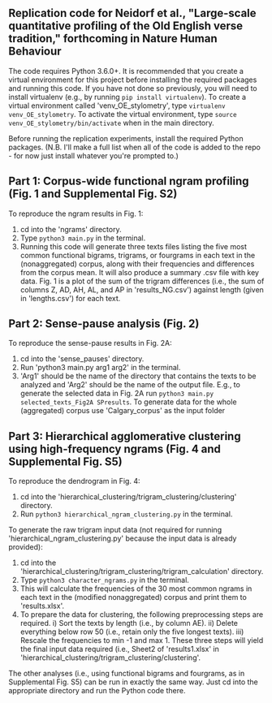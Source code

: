 ## Replication code for Neidorf et al., "Large-scale quantitative profiling of the Old English verse tradition," forthcoming in Nature Human Behaviour

The code requires Python 3.6.0+. It is recommended that you create a virtual environment for this project before installing the required packages and running this code. If you have not done so previously, you will need to install virtualenv (e.g., by running `pip install virtualenv`). To create a virtual environment called 'venv_OE_stylometry', type `virtualenv venv_OE_stylometry`. To activate the virtual environment, type `source venv_OE_stylometry/bin/activate` when in the main directory. 

Before running the replication experiments, install the required Python packages. (N.B. I'll make a full list when all of the code is added to the repo - for now just install whatever you're prompted to.)

## Part 1: Corpus-wide functional ngram profiling (Fig. 1 and Supplemental Fig. S2)

To reproduce the ngram results in Fig. 1:

1) cd into the 'ngrams' directory. 
2) Type `python3 main.py` in the terminal. 
3) Running this code will generate three texts files listing the five most common functional bigrams, trigrams, or fourgrams in each text in the (nonaggregated) corpus, along with their frequencies and differences from the corpus mean. It will also produce a summary .csv file with key data. Fig. 1 is a plot of the sum of the trigram differences (i.e., the sum of columns Z, AD, AH, AL, and AP in 'results_NG.csv') against length (given in 'lengths.csv') for each text. 

## Part 2: Sense-pause analysis (Fig. 2)

To reproduce the sense-pause results in Fig. 2A:

1) cd into the 'sense_pauses' directory. 
2) Run 'python3 main.py arg1 arg2' in the terminal. 
3) 'Arg1' should be the name of the directory that contains the texts to be analyzed and 'Arg2' should be the name of the output file.
E.g., to generate the selected data in Fig. 2A run `python3 main.py selected_texts_Fig2A SPresults`. To generate data for the whole (aggregated) corpus use 'Calgary_corpus' as the input folder

## Part 3: Hierarchical agglomerative clustering using high-frequency ngrams (Fig. 4 and Supplemental Fig. S5)

To reproduce the dendrogram in Fig. 4:

1) cd into the 'hierarchical_clustering/trigram_clustering/clustering' directory. 
2) Run `python3 hierarchical_ngram_clustering.py` in the terminal. 

To generate the raw trigram input data (not required for running 'hierarchical_ngram_clustering.py' because the input data is already provided):

1) cd into the 'hierarchical_clustering/trigram_clustering/trigram_calculation' directory. 
2) Type `python3 character_ngrams.py` in the terminal. 
3) This will calculate the frequencies of the 30 most common ngrams in each text in the (modified nonaggregated) corpus and print them to 'results.xlsx'.
4) To prepare the data for clustering, the following preprocessing steps are required. i) Sort the texts by length (i.e., by column AE). ii) Delete everything below row 50 (i.e., retain only the five longest texts). iii) Rescale the frequencies to min -1 and max 1. These three steps will yield the final input data required (i.e., Sheet2 of 'results1.xlsx' in 'hierarchical_clustering/trigram_clustering/clustering'. 

The other analyses (i.e., using functional bigrams and fourgrams, as in Supplemental Fig. S5) can be run in exactly the same way. Just cd into the appropriate directory and run the Python code there. 




